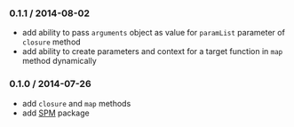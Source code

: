 ### 0.1.1 / 2014-08-02

* add ability to pass `arguments` object as value for `paramList` parameter of `closure` method
* add ability to create parameters and context for a target function in `map` method dynamically

### 0.1.0 / 2014-07-26

* add `closure` and `map` methods
* add [SPM](http://spmjs.io) package
